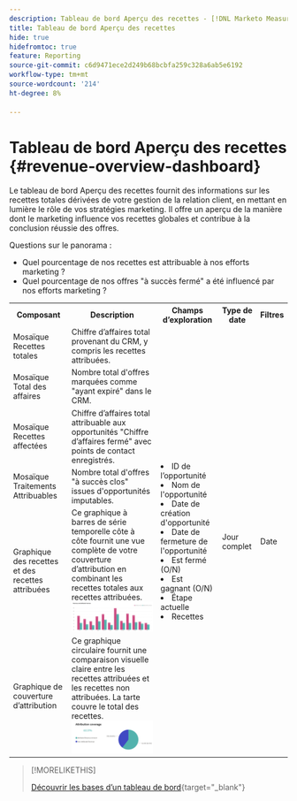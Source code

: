 ```yaml
---
description: Tableau de bord Aperçu des recettes - [!DNL Marketo Measure] - Produit
title: Tableau de bord Aperçu des recettes
hide: true
hidefromtoc: true
feature: Reporting
source-git-commit: c6d9471ece2d249b68bcbfa259c328a6ab5e6192
workflow-type: tm+mt
source-wordcount: '214'
ht-degree: 8%

---
```


# Tableau de bord Aperçu des recettes {#revenue-overview-dashboard}

Le tableau de bord Aperçu des recettes fournit des informations sur les recettes totales dérivées de votre gestion de la relation client, en mettant en lumière le rôle de vos stratégies marketing. Il offre un aperçu de la manière dont le marketing influence vos recettes globales et contribue à la conclusion réussie des offres.

Questions sur le panorama :

* Quel pourcentage de nos recettes est attribuable à nos efforts marketing ?
* Quel pourcentage de nos offres &quot;à succès fermé&quot; a été influencé par nos efforts marketing ?

<table style="table-layout:auto"> 
<tbody>
  <tr> 
   <th>Composant</th> 
   <th>Description</th>
   <th>Champs d’exploration</th>
   <th>Type de date</th>
   <th>Filtres</th>
  </tr>
  <tr>
    <td>Mosaïque Recettes totales</td>
    <td>Chiffre d’affaires total provenant du CRM, y compris les recettes attribuées.</td>
    <td rowspan="6"><li>ID de l’opportunité</li>
<li>Nom de l'opportunité</li>
<li>Date de création d'opportunité</li>
<li>Date de fermeture de l'opportunité</li>
<li>Est fermé (O/N)</li>
<li>Est gagnant (O/N)</li>
<li>Étape actuelle</li>
<li>Recettes</li></td>
    <td rowspan="6">Jour complet</td>
    <td rowspan="6">Date</td>
  </tr>
  <tr>
    <td>Mosaïque Total des affaires</td>
    <td>Nombre total d'offres marquées comme "ayant expiré" dans le CRM.</td>
  </tr>
  <tr>
    <td>Mosaïque Recettes affectées</td>
    <td>Chiffre d’affaires total attribuable aux opportunités "Chiffre d’affaires fermé" avec points de contact enregistrés.</td>
  </tr>
  <tr>
    <td>Mosaïque Traitements Attribuables</td>
    <td>Nombre total d'offres "à succès clos" issues d'opportunités imputables.</td>
  </tr>
  <tr>
    <td>Graphique des recettes et des recettes attribuées</td>
    <td>Ce graphique à barres de série temporelle côte à côte fournit une vue complète de votre couverture d’attribution en combinant les recettes totales aux recettes attribuées.
    <br/><img src="assets/revenue-overview-dashboard-1.png" width="600"></td>
  </tr>
  <tr>
    <td>Graphique de couverture d’attribution</td>
    <td>Ce graphique circulaire fournit une comparaison visuelle claire entre les recettes attribuées et les recettes non attribuées. La tarte couvre le total des recettes.
    <br/>
    <img src="assets/revenue-overview-dashboard-2.png" width="600"></td>
  </tr>
</tbody>
</table>

>[!MORELIKETHIS]
>
>[Découvrir les bases d’un tableau de bord](/help/marketo-measure-discover-ui/dashboards/discover-dashboard-basics.md){target="_blank"}
